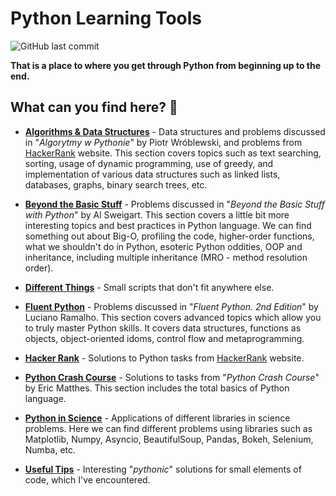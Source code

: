 # **Python Learning Tools**

![GitHub last commit](https://img.shields.io/github/last-commit/mateuszk098/python_learning_tools)

**That is a place to where you get through Python from beginning up to the end.**

## **What can you find here? 🐍**

- **[Algorithms & Data Structures](https://github.com/mateuszk098/python_learning_tools/tree/master/algorithms_and_data_structures)** - Data structures and problems discussed in "_Algorytmy w Pythonie_" by Piotr Wróblewski, and problems from [HackerRank](https://www.hackerrank.com/domains/algorithms) website. This section covers topics such as text searching, sorting, usage of dynamic programming, use of greedy, and implementation of various data structures such as linked lists, databases, graphs, binary search trees, etc.

- **[Beyond the Basic Stuff](https://github.com/mateuszk098/python_learning_tools/tree/master/beyond_the_basic_stuff)** - Problems discussed in "_Beyond the Basic Stuff with Python_" by Al Sweigart. This section covers a little bit more interesting topics and best practices in Python language. We can find something out about Big-O, profiling the code, higher-order functions,  what we shouldn't do in Python, esoteric Python oddities, OOP and inheritance, including multiple inheritance (MRO - method resolution order).

- **[Different Things](https://github.com/mateuszk098/python_learning_tools/tree/master/different_things)** - Small scripts that don't fit anywhere else.

- **[Fluent Python](https://github.com/mateuszk098/python_learning_tools/tree/master/fluent_python)** - Problems discussed in "_Fluent Python. 2nd Edition_" by Luciano Ramalho. This section covers advanced topics which allow you to truly master Python skills. It covers data structures, functions as objects, object-oriented idoms, control flow and metaprogramming.
  
- **[Hacker Rank](https://github.com/mateuszk098/python_learning_tools/tree/master/hacker_rank)** - Solutions to Python tasks from [HackerRank](https://www.hackerrank.com/domains/python) website.
  
- **[Python Crash Course](https://github.com/mateuszk098/python_learning_tools/tree/master/python_crash_course)** - Solutions to tasks from "_Python Crash Course_" by Eric Matthes. This section includes the total basics of Python language.
  
- **[Python in Science](https://github.com/mateuszk098/python_learning_tools/tree/master/python_in_science)** - Applications of different libraries in science problems. Here we can find different problems using libraries such as Matplotlib, Numpy, Asyncio, BeautifulSoup, Pandas, Bokeh, Selenium, Numba, etc.
  
- **[Useful Tips](https://github.com/mateuszk098/python_learning_tools/tree/master/useful_tips)** - Interesting "_pythonic_" solutions for small elements of code, which I've encountered.
